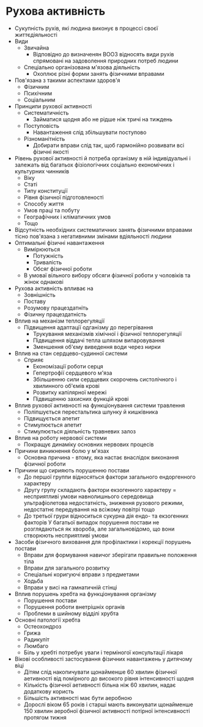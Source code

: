 # Рухова активність
- Сукупність рухів, які людина виконує в процессі своєї життєдіяльності
- Види
  - Звичайна
    - Відповідно до визначенян ВООЗ відносять види рухів спрямовані на задоволення природних потреб людини
  - Спеціально організована м'язова діяльність
    - Охоплює різні форми занять фізичними вправами
- Пов'язана з такими аспектами здоров'я
  - Фізичним
  - Психічним
  - Соціальним
- Принципи рухової активності
  - Систематичність
    - Займатися щодня або не рідше ніж тричі на тиждень
  - Поступовість
    - Навантаження слід збільшувати поступово
  - Різноманітність
    - Добирати вправи слід так, щоб гармонійно розвивати всі фізичні якості
- Рівень рухової активності й потреба організму в ній індивідуальні і залежать від багатьох фізіологічних соціально економічних і культурних чинників
  - Віку
  - Статі
  - Типу конституції
  - Рівня фізичної підготовленості
  - Способу життя
  - Умов праці та побуту
  - Географічних і кліматичних умов
  - Тощо
- Відсутність необхідних систематичних занять фізичними вправами тісно пов'язана з негативними змінами  вдіяльності людини
- Оптимальні фізичні навантаження
  - Вимірюються 
    - Потужність
    - Тривалість
    - Обсяг фізичної роботи
  - В умоваї вільного вибору обсяги фізичної роботи у чоловіків та жінок однакові
- Рухова активність впливає на
  - Зовнішність
  - Поставу
  - Розумову працездатніть
  - Фізичну працездатність
- Вплив на механізм теплорегуляції
  - Підвищення адаптації одганізму до перегрівання
    - Трукування механізмів хімічної і фізичної теплорегуляції
    - Підвищення віддачі тепла шляхом випаровування
    - Зменшення об'єму виведення води через нирки
- Вплив на стан сердцево-судинної системи
  - Сприяє
    - Економізації роботи серця
    - Гепертрофії сердцевого м'яза
    - Збільшенню сили сердцевих скорочень систолічного і хвилинного об'ємів крові
    - Розвитку капілярної мережі
    - Підвищенню захисних функцій крові
- Вплив рухової активності на функціонування системи травлення
  - Поліпшується перестальтика шлунку й кишківника
  - Підвищується апетит
  - Стимулюється апетит
  - Стимулюється діяльність травневих залоз
- Вплив на роботу нервової системи
  - Покращує динаміку основних нервових процесів
- Причини виникнення болю у м'язах
  - Основна причина - втому, яка настає внаслідок виконання фізичної роботи
- Причини що сирияють порушенню постави
  - До першої группи відносяться фактори загального ендоргенного характеру
  - Другу групу складають фактори екзогенного характеру = несприятливі умови навнолишнього середовища ультрафіолетова недостатність, зниження рузового режими, недостатнє передування на всіжому повітрі тощо
  - До третьої грури відноситься сукурна дія ендо- та екзогенних факторів У багатьої випадок порушення постави не розглядаються як хвороба, але загальновідомо, що вони створюють несприятливі умови
- Засоби фізичного виховання для профілактики і корекції порушень постави
  - Вправи для формування навичог зберігати правильне положення тіла
  - Вправи для загального розвитку
  - Спеціальні коригуючі вправи з предметами
  - Ходьба
  - Вправи у висі на гамнатичній стінці
- Вплив порушень хребта на функціонування організму
  - Порушення постави
  - Порушення роботи внетрішніх органів
  - Проблеми в шийному відділі хрубта
- Основні патології хребта
  - Остеохондроз
  - Грижа
  - Радикуліт
  - Люмбаго
  - Біль у хребті потребує уваги і терміногої консультації лікаря
- Вікові особливості застосування фізичних навантажень у дитячому віці
  - Дітям слід накопичувати щонайменше 60 хвилин фізичної аетивності від помірного до високого рівня інтенсивності щодня
  - Кількість фізичної аетивності більна ніж 60 хвилин, надає додаткову користь
  - Більшість активності має бути аеробною
  - Дорослі віком 65 років і старші мають виконувати щонайменше 150 хвилин аеробної фізичної активності потірної інтенсивності протягом тижня
